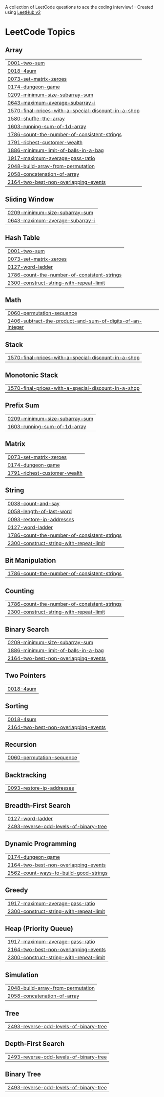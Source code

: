 A collection of LeetCode questions to ace the coding interview! - Created using [LeetHub v2](https://github.com/arunbhardwaj/LeetHub-2.0)
<!---LeetCode Topics Start-->
# LeetCode Topics
## Array
|  |
| ------- |
| [0001-two-sum](https://github.com/Uhasmitha1231/leetcode/tree/master/0001-two-sum) |
| [0018-4sum](https://github.com/Uhasmitha1231/leetcode/tree/master/0018-4sum) |
| [0073-set-matrix-zeroes](https://github.com/Uhasmitha1231/leetcode/tree/master/0073-set-matrix-zeroes) |
| [0174-dungeon-game](https://github.com/Uhasmitha1231/leetcode/tree/master/0174-dungeon-game) |
| [0209-minimum-size-subarray-sum](https://github.com/Uhasmitha1231/leetcode/tree/master/0209-minimum-size-subarray-sum) |
| [0643-maximum-average-subarray-i](https://github.com/Uhasmitha1231/leetcode/tree/master/0643-maximum-average-subarray-i) |
| [1570-final-prices-with-a-special-discount-in-a-shop](https://github.com/Uhasmitha1231/leetcode/tree/master/1570-final-prices-with-a-special-discount-in-a-shop) |
| [1580-shuffle-the-array](https://github.com/Uhasmitha1231/leetcode/tree/master/1580-shuffle-the-array) |
| [1603-running-sum-of-1d-array](https://github.com/Uhasmitha1231/leetcode/tree/master/1603-running-sum-of-1d-array) |
| [1786-count-the-number-of-consistent-strings](https://github.com/Uhasmitha1231/leetcode/tree/master/1786-count-the-number-of-consistent-strings) |
| [1791-richest-customer-wealth](https://github.com/Uhasmitha1231/leetcode/tree/master/1791-richest-customer-wealth) |
| [1886-minimum-limit-of-balls-in-a-bag](https://github.com/Uhasmitha1231/leetcode/tree/master/1886-minimum-limit-of-balls-in-a-bag) |
| [1917-maximum-average-pass-ratio](https://github.com/Uhasmitha1231/leetcode/tree/master/1917-maximum-average-pass-ratio) |
| [2048-build-array-from-permutation](https://github.com/Uhasmitha1231/leetcode/tree/master/2048-build-array-from-permutation) |
| [2058-concatenation-of-array](https://github.com/Uhasmitha1231/leetcode/tree/master/2058-concatenation-of-array) |
| [2164-two-best-non-overlapping-events](https://github.com/Uhasmitha1231/leetcode/tree/master/2164-two-best-non-overlapping-events) |
## Sliding Window
|  |
| ------- |
| [0209-minimum-size-subarray-sum](https://github.com/Uhasmitha1231/leetcode/tree/master/0209-minimum-size-subarray-sum) |
| [0643-maximum-average-subarray-i](https://github.com/Uhasmitha1231/leetcode/tree/master/0643-maximum-average-subarray-i) |
## Hash Table
|  |
| ------- |
| [0001-two-sum](https://github.com/Uhasmitha1231/leetcode/tree/master/0001-two-sum) |
| [0073-set-matrix-zeroes](https://github.com/Uhasmitha1231/leetcode/tree/master/0073-set-matrix-zeroes) |
| [0127-word-ladder](https://github.com/Uhasmitha1231/leetcode/tree/master/0127-word-ladder) |
| [1786-count-the-number-of-consistent-strings](https://github.com/Uhasmitha1231/leetcode/tree/master/1786-count-the-number-of-consistent-strings) |
| [2300-construct-string-with-repeat-limit](https://github.com/Uhasmitha1231/leetcode/tree/master/2300-construct-string-with-repeat-limit) |
## Math
|  |
| ------- |
| [0060-permutation-sequence](https://github.com/Uhasmitha1231/leetcode/tree/master/0060-permutation-sequence) |
| [1406-subtract-the-product-and-sum-of-digits-of-an-integer](https://github.com/Uhasmitha1231/leetcode/tree/master/1406-subtract-the-product-and-sum-of-digits-of-an-integer) |
## Stack
|  |
| ------- |
| [1570-final-prices-with-a-special-discount-in-a-shop](https://github.com/Uhasmitha1231/leetcode/tree/master/1570-final-prices-with-a-special-discount-in-a-shop) |
## Monotonic Stack
|  |
| ------- |
| [1570-final-prices-with-a-special-discount-in-a-shop](https://github.com/Uhasmitha1231/leetcode/tree/master/1570-final-prices-with-a-special-discount-in-a-shop) |
## Prefix Sum
|  |
| ------- |
| [0209-minimum-size-subarray-sum](https://github.com/Uhasmitha1231/leetcode/tree/master/0209-minimum-size-subarray-sum) |
| [1603-running-sum-of-1d-array](https://github.com/Uhasmitha1231/leetcode/tree/master/1603-running-sum-of-1d-array) |
## Matrix
|  |
| ------- |
| [0073-set-matrix-zeroes](https://github.com/Uhasmitha1231/leetcode/tree/master/0073-set-matrix-zeroes) |
| [0174-dungeon-game](https://github.com/Uhasmitha1231/leetcode/tree/master/0174-dungeon-game) |
| [1791-richest-customer-wealth](https://github.com/Uhasmitha1231/leetcode/tree/master/1791-richest-customer-wealth) |
## String
|  |
| ------- |
| [0038-count-and-say](https://github.com/Uhasmitha1231/leetcode/tree/master/0038-count-and-say) |
| [0058-length-of-last-word](https://github.com/Uhasmitha1231/leetcode/tree/master/0058-length-of-last-word) |
| [0093-restore-ip-addresses](https://github.com/Uhasmitha1231/leetcode/tree/master/0093-restore-ip-addresses) |
| [0127-word-ladder](https://github.com/Uhasmitha1231/leetcode/tree/master/0127-word-ladder) |
| [1786-count-the-number-of-consistent-strings](https://github.com/Uhasmitha1231/leetcode/tree/master/1786-count-the-number-of-consistent-strings) |
| [2300-construct-string-with-repeat-limit](https://github.com/Uhasmitha1231/leetcode/tree/master/2300-construct-string-with-repeat-limit) |
## Bit Manipulation
|  |
| ------- |
| [1786-count-the-number-of-consistent-strings](https://github.com/Uhasmitha1231/leetcode/tree/master/1786-count-the-number-of-consistent-strings) |
## Counting
|  |
| ------- |
| [1786-count-the-number-of-consistent-strings](https://github.com/Uhasmitha1231/leetcode/tree/master/1786-count-the-number-of-consistent-strings) |
| [2300-construct-string-with-repeat-limit](https://github.com/Uhasmitha1231/leetcode/tree/master/2300-construct-string-with-repeat-limit) |
## Binary Search
|  |
| ------- |
| [0209-minimum-size-subarray-sum](https://github.com/Uhasmitha1231/leetcode/tree/master/0209-minimum-size-subarray-sum) |
| [1886-minimum-limit-of-balls-in-a-bag](https://github.com/Uhasmitha1231/leetcode/tree/master/1886-minimum-limit-of-balls-in-a-bag) |
| [2164-two-best-non-overlapping-events](https://github.com/Uhasmitha1231/leetcode/tree/master/2164-two-best-non-overlapping-events) |
## Two Pointers
|  |
| ------- |
| [0018-4sum](https://github.com/Uhasmitha1231/leetcode/tree/master/0018-4sum) |
## Sorting
|  |
| ------- |
| [0018-4sum](https://github.com/Uhasmitha1231/leetcode/tree/master/0018-4sum) |
| [2164-two-best-non-overlapping-events](https://github.com/Uhasmitha1231/leetcode/tree/master/2164-two-best-non-overlapping-events) |
## Recursion
|  |
| ------- |
| [0060-permutation-sequence](https://github.com/Uhasmitha1231/leetcode/tree/master/0060-permutation-sequence) |
## Backtracking
|  |
| ------- |
| [0093-restore-ip-addresses](https://github.com/Uhasmitha1231/leetcode/tree/master/0093-restore-ip-addresses) |
## Breadth-First Search
|  |
| ------- |
| [0127-word-ladder](https://github.com/Uhasmitha1231/leetcode/tree/master/0127-word-ladder) |
| [2493-reverse-odd-levels-of-binary-tree](https://github.com/Uhasmitha1231/leetcode/tree/master/2493-reverse-odd-levels-of-binary-tree) |
## Dynamic Programming
|  |
| ------- |
| [0174-dungeon-game](https://github.com/Uhasmitha1231/leetcode/tree/master/0174-dungeon-game) |
| [2164-two-best-non-overlapping-events](https://github.com/Uhasmitha1231/leetcode/tree/master/2164-two-best-non-overlapping-events) |
| [2562-count-ways-to-build-good-strings](https://github.com/Uhasmitha1231/leetcode/tree/master/2562-count-ways-to-build-good-strings) |
## Greedy
|  |
| ------- |
| [1917-maximum-average-pass-ratio](https://github.com/Uhasmitha1231/leetcode/tree/master/1917-maximum-average-pass-ratio) |
| [2300-construct-string-with-repeat-limit](https://github.com/Uhasmitha1231/leetcode/tree/master/2300-construct-string-with-repeat-limit) |
## Heap (Priority Queue)
|  |
| ------- |
| [1917-maximum-average-pass-ratio](https://github.com/Uhasmitha1231/leetcode/tree/master/1917-maximum-average-pass-ratio) |
| [2164-two-best-non-overlapping-events](https://github.com/Uhasmitha1231/leetcode/tree/master/2164-two-best-non-overlapping-events) |
| [2300-construct-string-with-repeat-limit](https://github.com/Uhasmitha1231/leetcode/tree/master/2300-construct-string-with-repeat-limit) |
## Simulation
|  |
| ------- |
| [2048-build-array-from-permutation](https://github.com/Uhasmitha1231/leetcode/tree/master/2048-build-array-from-permutation) |
| [2058-concatenation-of-array](https://github.com/Uhasmitha1231/leetcode/tree/master/2058-concatenation-of-array) |
## Tree
|  |
| ------- |
| [2493-reverse-odd-levels-of-binary-tree](https://github.com/Uhasmitha1231/leetcode/tree/master/2493-reverse-odd-levels-of-binary-tree) |
## Depth-First Search
|  |
| ------- |
| [2493-reverse-odd-levels-of-binary-tree](https://github.com/Uhasmitha1231/leetcode/tree/master/2493-reverse-odd-levels-of-binary-tree) |
## Binary Tree
|  |
| ------- |
| [2493-reverse-odd-levels-of-binary-tree](https://github.com/Uhasmitha1231/leetcode/tree/master/2493-reverse-odd-levels-of-binary-tree) |
<!---LeetCode Topics End-->